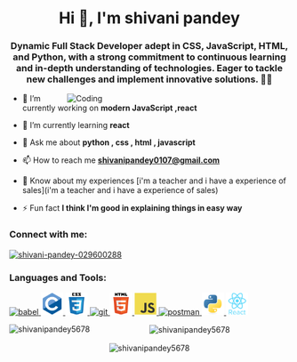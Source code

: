 
<h1 align="center">Hi 👋, I'm shivani pandey</h1>
<h3 align="center">Dynamic Full Stack Developer adept in CSS, JavaScript, HTML, and Python, with a strong commitment to continuous learning and in-depth understanding of technologies. Eager to tackle new challenges and implement innovative solutions. 🚀💡</h3>
<img align="right" alt="Coding" width="400" src="https://media.tenor.com/rePDfDWO3XoAAAAd/hacking.gif">

- 🔭 I’m currently working on **modern JavaScript ,react**

- 🌱 I’m currently learning **react**

- 💬 Ask me about **python , css , html , javascript**

- 📫 How to reach me **shivanipandey0107@gmail.com**

- 📄 Know about my experiences [i'm a teacher and i have a experience of sales](i'm a teacher and i have a experience of sales)

- ⚡ Fun fact **I think I'm good in explaining things in easy way**

<h3 align="left">Connect with me:</h3>
<p align="left">
<a href="https://linkedin.com/in/shivani-pandey-029600288" target="blank"><img align="center" src="https://raw.githubusercontent.com/rahuldkjain/github-profile-readme-generator/master/src/images/icons/Social/linked-in-alt.svg" alt="shivani-pandey-029600288" height="30" width="40" /></a>
</p>

<h3 align="left">Languages and Tools:</h3>
<p align="left"> <a href="https://babeljs.io/" target="_blank" rel="noreferrer"> <img src="https://www.vectorlogo.zone/logos/babeljs/babeljs-icon.svg" alt="babel" width="40" height="40"/> </a> <a href="https://www.cprogramming.com/" target="_blank" rel="noreferrer"> <img src="https://raw.githubusercontent.com/devicons/devicon/master/icons/c/c-original.svg" alt="c" width="40" height="40"/> </a> <a href="https://www.w3schools.com/css/" target="_blank" rel="noreferrer"> <img src="https://raw.githubusercontent.com/devicons/devicon/master/icons/css3/css3-original-wordmark.svg" alt="css3" width="40" height="40"/> </a> <a href="https://git-scm.com/" target="_blank" rel="noreferrer"> <img src="https://www.vectorlogo.zone/logos/git-scm/git-scm-icon.svg" alt="git" width="40" height="40"/> </a> <a href="https://www.w3.org/html/" target="_blank" rel="noreferrer"> <img src="https://raw.githubusercontent.com/devicons/devicon/master/icons/html5/html5-original-wordmark.svg" alt="html5" width="40" height="40"/> </a> <a href="https://developer.mozilla.org/en-US/docs/Web/JavaScript" target="_blank" rel="noreferrer"> <img src="https://raw.githubusercontent.com/devicons/devicon/master/icons/javascript/javascript-original.svg" alt="javascript" width="40" height="40"/> </a> <a href="https://postman.com" target="_blank" rel="noreferrer"> <img src="https://www.vectorlogo.zone/logos/getpostman/getpostman-icon.svg" alt="postman" width="40" height="40"/> </a> <a href="https://www.python.org" target="_blank" rel="noreferrer"> <img src="https://raw.githubusercontent.com/devicons/devicon/master/icons/python/python-original.svg" alt="python" width="40" height="40"/> </a> <a href="https://reactjs.org/" target="_blank" rel="noreferrer"> <img src="https://raw.githubusercontent.com/devicons/devicon/master/icons/react/react-original-wordmark.svg" alt="react" width="40" height="40"/> </a> </p>

<!-- GitHub Stats and Language Card Sections -->
<p align="center">
  <img align="left" src="https://github-readme-stats.vercel.app/api/top-langs?username=shivanipandey5678&show_icons=true&locale=en&layout=compact" alt="shivanipandey5678" />
</p>

<p align="center">
  <img align="center" src="https://github-readme-stats.vercel.app/api?username=shivanipandey5678&show_icons=true&locale=en" alt="shivanipandey5678" />
</p>

<p align="center">
  <img align="center" src="https://github-readme-streak-stats.herokuapp.com/?user=shivanipandey5678&" alt="shivanipandey5678" />
</p>
